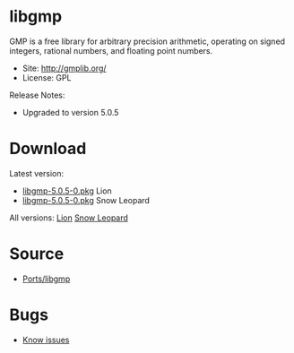 

# libgmp #

GMP is a free library for arbitrary precision arithmetic, operating on signed integers, rational numbers, and floating point numbers.

  * Site: http://gmplib.org/
  * License: GPL

Release Notes:
  * Upgraded to version 5.0.5


# Download #

Latest version:
  * [libgmp-5.0.5-0.pkg](http://code.google.com/p/rudix/downloads/detail?name=libgmp-5.0.5-0.pkg) Lion
  * [libgmp-5.0.5-0.pkg](http://code.google.com/p/rudix-snowleopard/downloads/detail?name=libgmp-5.0.5-0.pkg) Snow Leopard

All versions: [Lion](http://code.google.com/p/rudix/downloads/list?q=libgmp) [Snow Leopard](http://code.google.com/p/rudix-snowleopard/downloads/list?q=libgmp)

# Source #
  * [Ports/libgmp](http://code.google.com/p/rudix/source/browse/Ports/libgmp)

# Bugs #
  * [Know issues](http://code.google.com/p/rudix/issues/list?q=libgmp)
